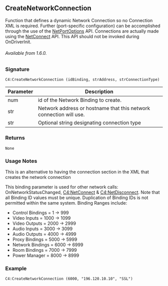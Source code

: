 ## CreateNetworkConnection

Function that defines a dynamic Network Connection so no Connection XML is required. Further (port-specific configuration) can be accomplished through the use of the [NetPortOptions][1] API. Connections are actually made using the [NetConnect][2] API. This API should not be invoked during OnDriverInit.

###### Available from 1.6.0.


### Signature

`C4:CreateNetworkConnection (idBinding, strAddress, strConnectionType)`

| Parameter | Description |
| --- | --- |
| num | id of the Network Binding to create. |
| str | Network address or hostname that this network connection will use. |
| str | Optional string designating connection type |


### Returns

`None`


### Usage Notes

This is an alternative to having the connection section in the XML that creates the network connection

This binding parameter is used for other network calls: OnNetworkStatusChanged, [C4:NetConnect][3] & [C4:NetDisconnect][4]. Note that all Binding ID values must be unique. Duplication of Binding IDs is not permitted within the same system. Binding Ranges include:

- Control Bindings	= 1 -\> 999
- Video Inputs		= 1000 -\> 1099
- Video Outputs		= 2000 -\> 2999
- Audio Inputs		= 3000 -\> 3099
- Audio Outputs		= 4000 -\> 4999
- Proxy Bindings	= 5000 -\> 5999
- Network Bindings	= 6000 -\> 6999
- Room Bindings	= 7000 -\> 7999
- Power Manager	= 8000 -\> 8999


### Example

`C4:CreateNetworkConnection (6000, "196.120.10.10", "SSL")`

[1]:	https://control4.github.io/docs-driverworks-api/#netportoptions
[2]:	https://control4.github.io/docs-driverworks-api/#netconnect
[3]:	https://control4.github.io/docs-driverworks-api/#netconnect
[4]:	https://control4.github.io/docs-driverworks-api/#netdisconnect